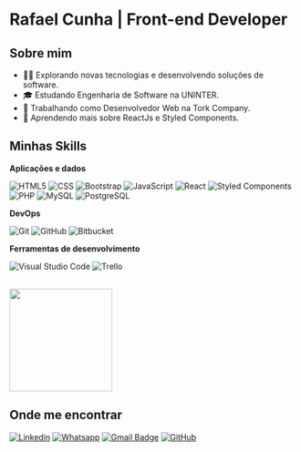 #  Rafael Cunha | Front-end Developer

## Sobre mim

- 👨‍💻 Explorando novas tecnologias e desenvolvendo soluções de software.
- 🎓 Estudando Engenharia de Software na UNINTER.
- 💼 Trabalhando como Desenvolvedor Web na Tork Company.
- 🌱 Aprendendo mais sobre ReactJs e Styled Components.

## Minhas Skills

**Aplicações e dados**

![HTML5](https://img.shields.io/badge/-HTML5-333333?style=flat&logo=HTML5)
![CSS](https://img.shields.io/badge/-CSS-333333?style=flat&logo=CSS3&logoColor=1572B6)
![Bootstrap](https://img.shields.io/badge/Bootstrap-333333?style=flat&logo=bootstrap&logoColor=bootstrap)
![JavaScript](https://img.shields.io/badge/-JavaScript-333333?style=flat&logo=javascript)
![React](https://img.shields.io/badge/-React-333333?style=flat&logo=react)
![Styled Components](https://img.shields.io/badge/-StyledComponents-333333?style=flat&logo=styledcomponents)
![PHP](https://img.shields.io/badge/-PHP-333333?style=flat&logo=PHP)
![MySQL](https://img.shields.io/badge/-MySQL-333333?style=flat&logo=mysql)
![PostgreSQL](https://img.shields.io/badge/-PostgreSQL-333333?style=flat&logo=postgresql)

**DevOps**

![Git](https://img.shields.io/badge/-Git-333333?style=flat&logo=git)
![GitHub](https://img.shields.io/badge/-GitHub-333333?style=flat&logo=github)
![Bitbucket](https://img.shields.io/badge/-Bitbucket-333333?style=flat&logo=Bitbucket&logoColor=2684ff)    

**Ferramentas de desenvolvimento**

![Visual Studio Code](https://img.shields.io/badge/-Visual%20Studio%20Code-333333?style=flat&logo=visual-studio-code&logoColor=007ACC)
![Trello](https://img.shields.io/badge/-Trello-333333?style=flat&logo=trello&logoColor=007ACC)

<br/>

<a href="https://github.com/dev-rafaelcunha" title="Perfil do Rafael">
  <img height="180em" src="https://github-readme-stats.vercel.app/api?username=dev-rafaelcunha&theme=dracula&show_icons=true" />
</a>

## Onde me encontrar

[![Linkedin](https://img.shields.io/badge/-devrafaelcunha-blue?style=flat-square&logo=Linkedin&logoColor=white&link=https://www.linkedin.com/in/devrafaelcunha/)](https://www.linkedin.com/in/devrafaelcunha/)
[![Whatsapp](https://img.shields.io/badge/-Whatsapp-green?style=flat-square&logo=Whatsapp&logoColor=white&link=https://contate.me/rafaelcunha)](https://contate.me/rafaelcunha)
[![Gmail Badge](https://img.shields.io/badge/-dev.rafaelcunha@gmail.com-006bed?style=flat-square&logo=Gmail&logoColor=white&link=mailto:dev.rafaelcunha@gmail.com)](mailto:dev.rafaelcunha@gmail.com)
[![GitHub](https://img.shields.io/github/followers/dev-rafaelcunha?label=follow&style=social)](https://github.com/dev-rafaelcunha)
